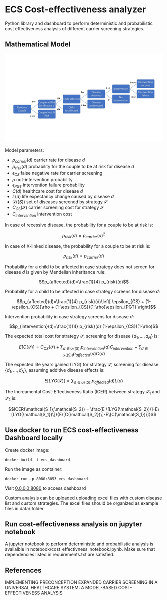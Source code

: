 # ECS Cost-effectiveness analyzer
Python library and dashboard to perform deterministic and probabilistic cost effectiveness analysis of
different carrier screening strategies.

## Mathematical Model


![plot](./resources/ecs.jpg)

Model parameters:

- $p_{carrier}(d)$ carrier rate for disease $d$
- $p_{risk}(d)$ probability for the couple to be at risk for disease $d$
- $\epsilon_{CS}$ false negative rate for carrier screening
- $\rho$ not-intervention probability
- $\epsilon_{PGT}$ intervention failure probability
- $C(d)$ healthcare cost for disease $d$
- $L(d)$ life expectancy change caused by disease $d$
- $\mathcal{D}(\mathcal(S))$ set of diseases screened by strategy $\mathcal{S}$ 
- $C_{CS}(\mathcal{S})$ carrier screening cost for strategy $\mathcal{S}$
- $C_{intervention}$ intervention cost

In case of recessive disease, the probability for a couple to be at risk is:

$$p_{risk}(d) = p_{carrier}(d)^2$$

In case of X-linked disease, the probability for a couple to be at risk is:

$$p_{risk}(d) = p_{carrier}(d)$$

Probability for a child to be affected in case strategy does not screen for disease $d$ is given by Mendelian inheritance rule:

$$p_{affected}(d)=\frac{1}{4} p_{risk}(d)$$

Probability for a child to be affected in case strategy screens for disease $d$:

$$p_{affected}(d)=\frac{1}{4} p_{risk}(d)\left[ \epsilon_{CS} + (1-\epsilon_{CS})\rho + (1-\epsilon_{CS})(1-\rho)\epsilon_{PGT}  \right]$$

Intervention probability in case strategy screens for disease $d$:

$$p_{intervention}(d)=\frac{1}{4} p_{risk}(d) (1-\epsilon_{CS})(1-\rho)$$


The expected total cost for strategy $\mathcal{S}$, screening for disease $\{d_1,...,d_N\}$ is:

$$E[C(\mathcal{S})] = C_{CS}(\mathcal{S}) + \sum_{d\,\,\in\,\mathcal{D}(\mathcal(S))} p_{intervention}(d) C_{intervention} + \sum_{d\,\,\in\,\mathcal{D}(\mathcal(S))} p_{affected}(d) C(d)$$

The expected life years gained (LYG) for strategy $\mathcal{S}$, screening for disease $\{d_1,...,d_N\}$, assuming additive disease effects is:

$$E[LYG(\mathcal{S})] = \sum_{d\,\,\in\,\mathcal{D}(\mathcal(S))} p_{affected}(d) L(d)$$

The Increamental Cost-Effectiveness Ratio (ICER) between strategy $\mathcal{S_1}$ and $\mathcal{S_2}$ is:

$$ICER(\mathcal{S_1};\mathcal{S_2}) = \frac{E \[LYG(\mathcal{S_2})\]-E\[LYG(\mathcal{S_1})\]}{E\[C(\mathcal{S_2})\]-E\[C(\mathcal{S_1})\]}$$

## Use docker to run ECS cost-effectiveness Dashboard locally 

Create docker image:

    docker build -t ecs_dashboard

Run the image as container:

    docker run -p 8080:8053 ecs_dashboard

Visit [0.0.0.0:8080](http://0.0.0.0:8080/) to access dashboard

Custom analysis can be uploaded uploading excel files with custom disease list and custom strategies.
The excel files should be organized as example files in data/ folder.

## Run cost-effectiveness analysis on jupyter notebook

A jupyter notebook to perform deterministic and probabilistic analysis is availalble in 
notebook/cost_effectivness_notebook.ipynb. Make sure that dependencies listed in requirements.txt are satisfied.


## References

IMPLEMENTING PRECONCEPTION EXPANDED CARRIER SCREENING IN A UNIVERSAL HEALTHCARE SYSTEM: A MODEL-BASED COST-EFFECTIVENESS ANALYSIS 


